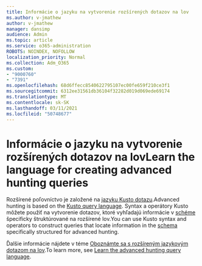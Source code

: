 ```yaml
---
title: Informácie o jazyku na vytvorenie rozšírených dotazov na lov
ms.author: v-jmathew
author: v-jmathew
manager: dansimp
audience: Admin
ms.topic: article
ms.service: o365-administration
ROBOTS: NOINDEX, NOFOLLOW
localization_priority: Normal
ms.collection: Adm_O365
ms.custom:
- "9000760"
- "7391"
ms.openlocfilehash: 68d6ffecc8540622795107ec00fe659f210ce3f1
ms.sourcegitcommit: 6312ee31561db36104f32282d019d069ede69174
ms.translationtype: MT
ms.contentlocale: sk-SK
ms.lasthandoff: 03/11/2021
ms.locfileid: "50748677"
---
```

# <a name="learn-the-language-for-creating-advanced-hunting-queries"></a><span data-ttu-id="5215c-102">Informácie o jazyku na vytvorenie rozšírených dotazov na lov</span><span class="sxs-lookup"><span data-stu-id="5215c-102">Learn the language for creating advanced hunting queries</span></span>

<span data-ttu-id="5215c-103">Rozšírené poľovníctvo je založené na [jazyku Kusto dotazu](https://go.microsoft.com/fwlink/?linkid=2144620).</span><span class="sxs-lookup"><span data-stu-id="5215c-103">Advanced hunting is based on the [Kusto query language](https://go.microsoft.com/fwlink/?linkid=2144620).</span></span> <span data-ttu-id="5215c-104">Syntax a operátory Kusto môžete použiť na vytvorenie dotazov, ktoré vyhľadajú informácie v [schéme](https://go.microsoft.com/fwlink/?linkid=2144621) špecificky štruktúrované na rozšírené lov.</span><span class="sxs-lookup"><span data-stu-id="5215c-104">You can use Kusto syntax and operators to construct queries that locate information in the [schema](https://go.microsoft.com/fwlink/?linkid=2144621) specifically structured for advanced hunting.</span></span>

<span data-ttu-id="5215c-105">Ďalšie informácie nájdete v téme [Oboznámte sa s rozšíreným jazykovým dotazom na lov](https://go.microsoft.com/fwlink/?linkid=2144518).</span><span class="sxs-lookup"><span data-stu-id="5215c-105">To learn more, see [Learn the advanced hunting query language](https://go.microsoft.com/fwlink/?linkid=2144518).</span></span>
